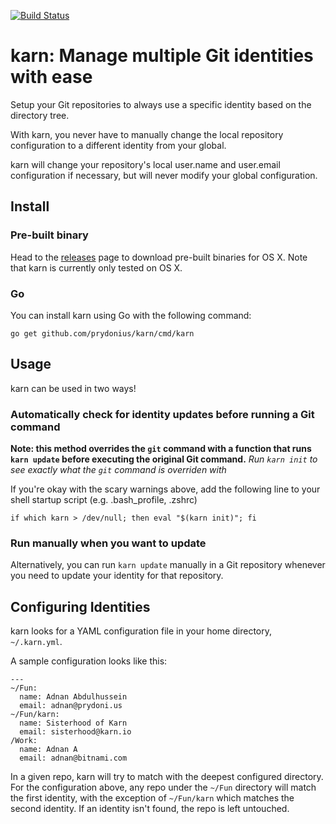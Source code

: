 [![Build Status](https://travis-ci.org/prydonius/karn.svg?branch=master)](https://travis-ci.org/prydonius/karn)

# karn: Manage multiple Git identities with ease

Setup your Git repositories to always use a specific identity based on the directory tree.

With karn, you never have to manually change the local repository configuration to a different
identity from your global.

karn will change your repository's local user.name and user.email configuration if necessary, but will never modify your global configuration.

## Install

### Pre-built binary
Head to the [releases](https://github.com/prydonius/karn/releases) page to download pre-built binaries for OS X. Note that karn is currently only tested on OS X.

### Go
You can install karn using Go with the following command:
```
go get github.com/prydonius/karn/cmd/karn
```

## Usage
karn can be used in two ways!

### Automatically check for identity updates before running a Git command
**Note: this method overrides the `git` command with a function that runs `karn update` before executing the original Git command.**
*Run `karn init` to see exactly what the `git` command is overriden with*

If you're okay with the scary warnings above, add the following line to your shell startup script (e.g. .bash_profile, .zshrc)
```
if which karn > /dev/null; then eval "$(karn init)"; fi
```

### Run manually when you want to update
Alternatively, you can run `karn update` manually in a Git repository whenever you need to update your identity for that repository.

## Configuring Identities
karn looks for a YAML configuration file in your home directory, `~/.karn.yml`.

A sample configuration looks like this:
```
---
~/Fun:
  name: Adnan Abdulhussein
  email: adnan@prydoni.us
~/Fun/karn:
  name: Sisterhood of Karn
  email: sisterhood@karn.io
/Work:
  name: Adnan A
  email: adnan@bitnami.com
```

In a given repo, karn will try to match with the deepest configured directory. For the configuration above, any repo under the `~/Fun` directory will match the first identity, with the exception of `~/Fun/karn` which matches the second identity. If an identity isn't found, the repo is left untouched.

